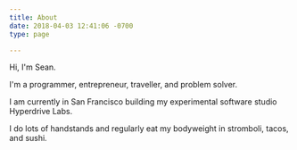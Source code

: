 ```yaml
---
title: About
date: 2018-04-03 12:41:06 -0700
type: page

---
```

Hi, I'm Sean.

I'm a programmer, entrepreneur, traveller, and problem solver.

I am currently in San Francisco building my experimental software studio Hyperdrive Labs.

I do lots of handstands and regularly eat my bodyweight in stromboli, tacos, and sushi.